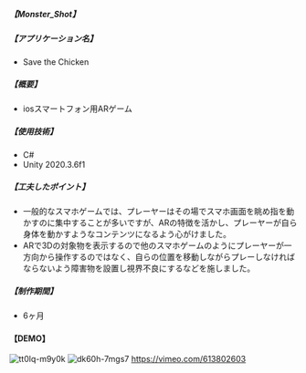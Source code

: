 ##### 【Monster_Shot】
##### 【アプリケーション名】
- Save the Chicken
##### 【概要】
- iosスマートフォン用ARゲーム
##### 【使用技術】
- C#
- Unity 2020.3.6f1
##### 【工夫したポイント】
- 一般的なスマホゲームでは、プレーヤーはその場でスマホ画面を眺め指を動かすのに集中することが多いですが、ARの特徴を活かし、プレーヤーが自ら身体を動かすようなコンテンツになるよう心がけました。
- ARで3Dの対象物を表示するので他のスマホゲームのようにプレーヤーが一方向から操作するのではなく、自らの位置を移動しながらプレーしなければならないよう障害物を設置し視界不良にするなどを施しました。
##### 【制作期間】
- 6ヶ月
#### 【DEMO】
![tt0lq-m9y0k](https://user-images.githubusercontent.com/90745663/134226522-db6e83b3-aef6-4b1e-afc5-61e5ab41ea6c.gif)
![dk60h-7mgs7](https://user-images.githubusercontent.com/90745663/134227598-8be8696a-9d6b-44ed-a980-43061e3d8bb9.gif)
https://vimeo.com/613802603
